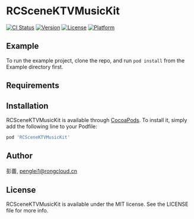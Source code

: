 # RCSceneKTVMusicKit

[![CI Status](https://img.shields.io/travis/彭蕾/RCSceneKTVMusicKit.svg?style=flat)](https://travis-ci.org/彭蕾/RCSceneKTVMusicKit)
[![Version](https://img.shields.io/cocoapods/v/RCSceneKTVMusicKit.svg?style=flat)](https://cocoapods.org/pods/RCSceneKTVMusicKit)
[![License](https://img.shields.io/cocoapods/l/RCSceneKTVMusicKit.svg?style=flat)](https://cocoapods.org/pods/RCSceneKTVMusicKit)
[![Platform](https://img.shields.io/cocoapods/p/RCSceneKTVMusicKit.svg?style=flat)](https://cocoapods.org/pods/RCSceneKTVMusicKit)

## Example

To run the example project, clone the repo, and run `pod install` from the Example directory first.

## Requirements

## Installation

RCSceneKTVMusicKit is available through [CocoaPods](https://cocoapods.org). To install
it, simply add the following line to your Podfile:

```ruby
pod 'RCSceneKTVMusicKit'
```

## Author

彭蕾, penglei1@rongcloud.cn

## License

RCSceneKTVMusicKit is available under the MIT license. See the LICENSE file for more info.
